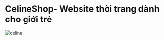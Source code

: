 # CelineShop- Website thời trang dành cho giới trẻ
![celine](https://user-images.githubusercontent.com/91200568/174437375-ce278238-5092-4cdc-9e83-7bc7f8d81199.png)
